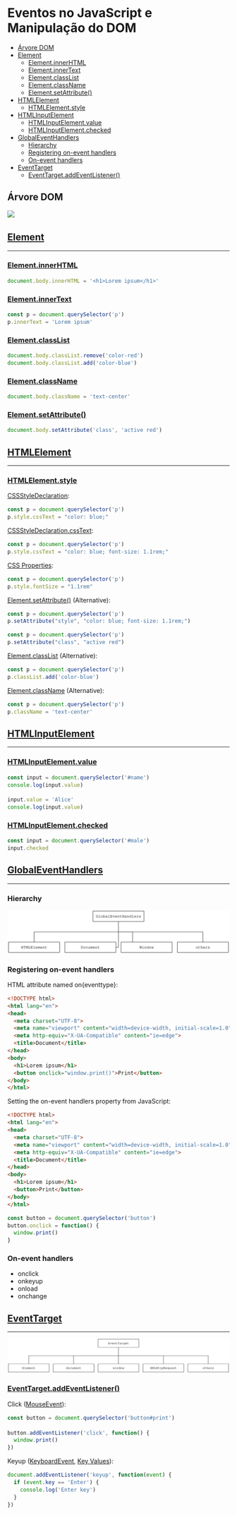 # Eventos no JavaScript e Manipulação do DOM

  - [Árvore DOM](#árvore-dom)
  - [Element](#element)
    - [Element.innerHTML](#elementinnerhtml)
    - [Element.innerText](#elementinnertext)
    - [Element.classList](#elementclasslist)
    - [Element.className](#elementclassname)
    - [Element.setAttribute()](#elementsetattribute)
  - [HTMLElement](#htmlelement)
    - [HTMLElement.style](#htmlelementstyle)
  - [HTMLInputElement](#htmlinputelement)
    - [HTMLInputElement.value](#htmlinputelementvalue)
    - [HTMLInputElement.checked](#htmlinputelementchecked)
  - [GlobalEventHandlers](#globaleventhandlers)
    - [Hierarchy](#hierarchy)
    - [Registering on-event handlers](#registering-on-event-handlers)
    - [On-event handlers](#on-event-handlers)
  - [EventTarget](#eventtarget)
    - [EventTarget.addEventListener()](#eventtargetaddeventlistener)

## Árvore DOM

![](https://developers.google.com/web/fundamentals/performance/critical-rendering-path/images/full-process.png)

## [Element](https://developer.mozilla.org/en-US/docs/Web/API/Element)

---

### [Element.innerHTML](https://developer.mozilla.org/en-US/docs/Web/API/Element/innerHTML)

```js
document.body.innerHTML = '<h1>Lorem ipsum</h1>'
```

### [Element.innerText](https://developer.mozilla.org/en-US/docs/Web/API/Element/innerText)

```js
const p = document.querySelector('p')
p.innerText = 'Lorem ipsum'
```

### [Element.classList](https://developer.mozilla.org/en-US/docs/Web/API/Element/classList)

```js
document.body.classList.remove('color-red')
document.body.classList.add('color-blue')
```

### [Element.className](https://developer.mozilla.org/en-US/docs/Web/API/Element/className)

```js
document.body.className = 'text-center'
```

### [Element.setAttribute()](https://developer.mozilla.org/en-US/docs/Web/API/Element/setAttribute)

```js
document.body.setAttribute('class', 'active red')
```

## [HTMLElement](https://developer.mozilla.org/en-US/docs/Web/API/HTMLElement)

---

### [HTMLElement.style](https://developer.mozilla.org/en-US/docs/Web/API/HTMLElement/style)

[CSSStyleDeclaration](https://developer.mozilla.org/en-US/docs/Web/API/CSSStyleDeclaration):

```js
const p = document.querySelector('p')
p.style.cssText = "color: blue;"
```

[CSSStyleDeclaration.cssText](https://developer.mozilla.org/en-US/docs/Web/API/CSSStyleDeclaration/cssText):

```js
const p = document.querySelector('p')
p.style.cssText = "color: blue; font-size: 1.1rem;"
```

[CSS Properties](https://developer.mozilla.org/en-US/docs/Web/CSS/CSS_Properties_Reference):

```js
const p = document.querySelector('p')
p.style.fontSize = "1.1rem"
```

[Element.setAttribute()](https://developer.mozilla.org/en-US/docs/Web/API/Element/setAttribute) (Alternative):

```js
const p = document.querySelector('p')
p.setAttribute("style", "color: blue; font-size: 1.1rem;")
```

```js
const p = document.querySelector('p')
p.setAttribute("class", "active red")
```

[Element.classList](https://developer.mozilla.org/en-US/docs/Web/API/Element/classList) (Alternative):

```js
const p = document.querySelector('p')
p.classList.add('color-blue')
```

[Element.className](https://developer.mozilla.org/en-US/docs/Web/API/Element/className) (Alternative):

```js
const p = document.querySelector('p')
p.className = 'text-center'
```

## [HTMLInputElement](https://developer.mozilla.org/en-US/docs/Web/API/HTMLInputElement)

---

### [HTMLInputElement.value](https://developer.mozilla.org/en-US/docs/Web/API/HTMLInputElement)

```js
const input = document.querySelector('#name')
console.log(input.value)

input.value = 'Alice'
console.log(input.value)
```

### [HTMLInputElement.checked](https://developer.mozilla.org/en-US/docs/Web/API/HTMLInputElement)

```js
const input = document.querySelector('#male')
input.checked
```

## [GlobalEventHandlers](https://developer.mozilla.org/en-US/docs/Web/API/GlobalEventHandlers)

---

### Hierarchy

![](assets/global-event-handlers-hierarchy.svg)

### Registering on-event handlers

HTML attribute named on{eventtype}:
```html
<!DOCTYPE html>
<html lang="en">
<head>
  <meta charset="UTF-8">
  <meta name="viewport" content="width=device-width, initial-scale=1.0">
  <meta http-equiv="X-UA-Compatible" content="ie=edge">
  <title>Document</title>
</head>
<body>
  <h1>Lorem ipsum</h1>
  <button onclick="window.print()">Print</button>
</body>
</html>
```

Setting the on-event handlers property from JavaScript:
```html
<!DOCTYPE html>
<html lang="en">
<head>
  <meta charset="UTF-8">
  <meta name="viewport" content="width=device-width, initial-scale=1.0">
  <meta http-equiv="X-UA-Compatible" content="ie=edge">
  <title>Document</title>
</head>
<body>
  <h1>Lorem ipsum</h1>
  <button>Print</button>
</body>
</html>
```

```js
const button = document.querySelector('button')
button.onclick = function() {
  window.print()
}
```

### On-event handlers

* onclick
* onkeyup
* onload
* onchange

## [EventTarget](https://developer.mozilla.org/en-US/docs/Web/API/EventTarget)

---

![](assets/event-target-hierarchy.svg)

### [EventTarget.addEventListener()](https://developer.mozilla.org/en-US/docs/Web/API/EventTarget/addEventListener)

Click ([MouseEvent](https://developer.mozilla.org/en-US/docs/Web/API/MouseEvent)):
```js
const button = document.querySelector('button#print')

button.addEventListener('click', function() {
  window.print()
})
```

Keyup ([KeyboardEvent](https://developer.mozilla.org/en-US/docs/Web/API/KeyboardEvent), [Key Values](https://developer.mozilla.org/en-US/docs/Web/API/KeyboardEvent/key/Key_Values)):
```js
document.addEventListener('keyup', function(event) {
  if (event.key == 'Enter') {
    console.log('Enter key')
  }
})
```
